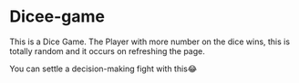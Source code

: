 # Dicee-game

This is a Dice Game. The Player with more number on the dice wins, this is totally random and it occurs on refreshing the page.

You can settle a decision-making fight with this😂
